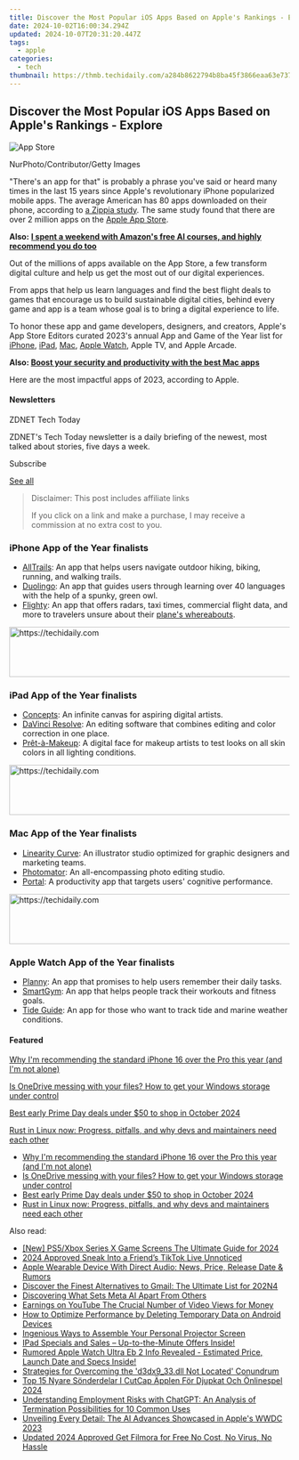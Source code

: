 ```yaml
---
title: Discover the Most Popular iOS Apps Based on Apple's Rankings - Explore
date: 2024-10-02T16:00:34.294Z
updated: 2024-10-07T20:31:20.447Z
tags:
  - apple
categories:
  - tech
thumbnail: https://thmb.techidaily.com/a284b8622794b8ba45f3866eaa63e737e0684e210dde0d1e1927202914413ca4.jpg
---
```


## Discover the Most Popular iOS Apps Based on Apple's Rankings - Explore

![App Store](https://www.zdnet.com/a/img/resize/118a1a8367b9de7985eed7f0bcfb9a5a11d91491/2023/11/14/30eccb50-446b-4526-92aa-20b1a81bb5ed/gettyimages-1246654665.jpg?auto=webp&width=1280)

NurPhoto/Contributor/Getty Images

"There's an app for that" is probably a phrase you've said or heard many times in the last 15 years since Apple's revolutionary iPhone popularized mobile apps. The average American has 80 apps downloaded on their phone, according to [a Zippia study](https://www.zippia.com/advice/mobile-app-industry-statistics/#:~:text=The%20average%20American%20has%2080,app%20downloads%20worldwide%20in%202020.). The same study found that there are over 2 million apps on the [Apple App Store](https://www.zdnet.com/article/apple-reveals-the-best-apps-of-2022/).

**Also:** [**I spent a weekend with Amazon's free AI courses, and highly recommend you do too**](https://www.zdnet.com/article/unlock-ai-secrets-transform-your-skills-with-amazons-free-ai-learning/)

Out of the millions of apps available on the App Store, a few transform digital culture and help us get the most out of our digital experiences. 

From apps that help us learn languages and find the best flight deals to games that encourage us to build sustainable digital cities, behind every game and app is a team whose goal is to bring a digital experience to life.

To honor these app and game developers, designers, and creators, Apple's App Store Editors curated 2023's annual App and Game of the Year list for [iPhone](https://www.zdnet.com/article/best-iphone/), [iPad](https://www.zdnet.com/article/best-ipad/), [Mac](https://www.zdnet.com/article/best-mac/), [Apple Watch](https://www.zdnet.com/article/best-apple-watch/), Apple TV, and Apple Arcade.

**Also: [Boost your security and productivity with the best Mac apps](https://www.zdnet.com/article/best-mac-app/)**

Here are the most impactful apps of 2023, according to Apple.

#### Newsletters

ZDNET Tech Today

ZDNET's Tech Today newsletter is a daily briefing of the newest, most talked about stories, five days a week.

 Subscribe

[See all](https://www.zdnet.com/newsletters/)

>  Disclaimer: This post includes affiliate links
>
>  If you click on a link and make a purchase, I may receive a commission at no extra cost to you.
>

### iPhone App of the Year finalists

* [AllTrails](https://apps.apple.com/us/app/alltrails-hike-bike-run/id405075943): An app that helps users navigate outdoor hiking, biking, running, and walking trails.
* [Duolingo](https://apps.apple.com/us/app/duolingo-language-lessons/id570060128): An app that guides users through learning over 40 languages with the help of a spunky, green owl.
* [Flighty](https://apps.apple.com/us/app/flighty-live-flight-tracker/id1358823008): An app that offers radars, taxi times, commercial flight data, and more to travelers unsure about their [plane's whereabouts](https://www.zdnet.com/article/flying-soon-flighty-is-a-must-have-ios-app-for-air-travel/).

<!-- affiliate ads begin -->
<a href="https://ephamedtechinc.pxf.io/c/5597632/2137215/26400" target="_top" id="2137215">
  <img src="//a.impactradius-go.com/display-ad/26400-2137215" border="0" alt="https://techidaily.com" width="728" height="90"/>
</a>
<img height="0" width="0" src="https://ephamedtechinc.pxf.io/i/5597632/2137215/26400" style="position:absolute;visibility:hidden;" border="0" />
<!-- affiliate ads end -->

### iPad App of the Year finalists

* [Concepts](https://apps.apple.com/us/app/concepts/id560586497): An infinite canvas for aspiring digital artists.
* [DaVinci Resolve](https://apps.apple.com/us/app/davinci-resolve-for-ipad/id1581363826): An editing software that combines editing and color correction in one place.
* [Prêt-à-Makeup](https://apps.apple.com/ai/app/pr%C3%AAt-%C3%A0-makeup/id1434594204): A digital face for makeup artists to test looks on all skin colors in all lighting conditions.

<!-- affiliate ads begin -->
<a href="https://ephamedtechinc.pxf.io/c/5597632/2137222/26400" target="_top" id="2137222">
  <img src="//a.impactradius-go.com/display-ad/26400-2137222" border="0" alt="https://techidaily.com" width="728" height="90"/>
</a>
<img height="0" width="0" src="https://ephamedtechinc.pxf.io/i/5597632/2137222/26400" style="position:absolute;visibility:hidden;" border="0" />
<!-- affiliate ads end -->

### Mac App of the Year finalists

* [Linearity Curve](https://apps.apple.com/us/app/linearity-curve-graphic-design/id1219074514): An illustrator studio optimized for graphic designers and marketing teams.
* [Photomator](https://apps.apple.com/us/app/photomator-photo-editor/id1444636541): An all-encompassing photo editing studio.
* [Portal](https://apps.apple.com/us/app/portal-immersive-escapes/id1436994560): A productivity app that targets users' cognitive performance.

<!-- affiliate ads begin -->
<a href="https://imp.i357552.net/c/5597632/947746/11832" target="_top" id="947746">
  <img src="//a.impactradius-go.com/display-ad/11832-947746" border="0" alt="https://techidaily.com" width="728" height="90"/>
</a>
<img height="0" width="0" src="https://imp.i357552.net/i/5597632/947746/11832" style="position:absolute;visibility:hidden;" border="0" />
<!-- affiliate ads end -->

### Apple Watch App of the Year finalists

* [Planny](https://apps.apple.com/us/app/planny-daily-planner/id1515324201): An app that promises to help users remember their daily tasks.
* [SmartGym](https://apps.apple.com/gb/app/smartgym-gym-home-workouts/id922744883): An app that helps people track their workouts and fitness goals.
* [Tide Guide](https://apps.apple.com/us/app/tide-guide-charts-tables/id1406371071): An app for those who want to track tide and marine weather conditions.

#### Featured

[Why I'm recommending the standard iPhone 16 over the Pro this year (and I'm not alone)](https://www.zdnet.com/article/why-im-recommending-the-standard-iphone-16-over-the-pro-this-year-and-im-not-alone/ "Why I'm recommending the standard iPhone 16 over the Pro this year (and I'm not alone)")

[Is OneDrive messing with your files? How to get your Windows storage under control](https://www.zdnet.com/article/is-onedrive-messing-with-your-files-how-to-get-your-windows-storage-under-control/ "Is OneDrive messing with your files? How to get your Windows storage under control")

[Best early Prime Day deals under $50 to shop in October 2024](https://www.zdnet.com/article/best-early-prime-day-deals-under-50/ "Best early Prime Day deals under $50 to shop in October 2024")

[Rust in Linux now: Progress, pitfalls, and why devs and maintainers need each other](https://www.zdnet.com/article/rust-in-linux-now-progress-pitfalls-and-why-devs-and-maintainers-need-each-other/ "Rust in Linux now: Progress, pitfalls, and why devs and maintainers need each other")

* [Why I'm recommending the standard iPhone 16 over the Pro this year (and I'm not alone)](https://www.zdnet.com/article/why-im-recommending-the-standard-iphone-16-over-the-pro-this-year-and-im-not-alone/ "Why I'm recommending the standard iPhone 16 over the Pro this year (and I'm not alone)")
* [Is OneDrive messing with your files? How to get your Windows storage under control](https://www.zdnet.com/article/is-onedrive-messing-with-your-files-how-to-get-your-windows-storage-under-control/ "Is OneDrive messing with your files? How to get your Windows storage under control")
* [Best early Prime Day deals under $50 to shop in October 2024](https://www.zdnet.com/article/best-early-prime-day-deals-under-50/ "Best early Prime Day deals under $50 to shop in October 2024")
* [Rust in Linux now: Progress, pitfalls, and why devs and maintainers need each other](https://www.zdnet.com/article/rust-in-linux-now-progress-pitfalls-and-why-devs-and-maintainers-need-each-other/ "Rust in Linux now: Progress, pitfalls, and why devs and maintainers need each other")

<ins class="adsbygoogle"
     style="display:block"
     data-ad-format="autorelaxed"
     data-ad-client="ca-pub-7571918770474297"
     data-ad-slot="1223367746"></ins>

<ins class="adsbygoogle"
     style="display:block"
     data-ad-client="ca-pub-7571918770474297"
     data-ad-slot="8358498916"
     data-ad-format="auto"
     data-full-width-responsive="true"></ins>

<span class="atpl-alsoreadstyle">Also read:</span>
<div><ul>
<li><a href="https://fox-info.techidaily.com/new-ps5xbox-series-x-game-screens-the-ultimate-guide-for-2024/"><u>[New] PS5/Xbox Series X Game Screens The Ultimate Guide for 2024</u></a></li>
<li><a href="https://tiktok-clips.techidaily.com/2024-approved-sneak-into-a-friends-tiktok-live-unnoticed/"><u>2024 Approved Sneak Into a Friend’s TikTok Live Unnoticed</u></a></li>
<li><a href="https://technical-tips.techidaily.com/apple-wearable-device-with-direct-audio-news-price-release-date-and-rumors/"><u>Apple Wearable Device With Direct Audio: News, Price, Release Date & Rumors</u></a></li>
<li><a href="https://tech-renaissance.techidaily.com/discover-the-finest-alternatives-to-gmail-the-ultimate-list-for-202n4/"><u>Discover the Finest Alternatives to Gmail: The Ultimate List for 202N4</u></a></li>
<li><a href="https://technical-tips.techidaily.com/discovering-what-sets-meta-ai-apart-from-others/"><u>Discovering What Sets Meta AI Apart From Others</u></a></li>
<li><a href="https://youtube-web.techidaily.com/ngs-on-youtube-the-crucial-number-of-video-views-for-money/"><u>Earnings on YouTube The Crucial Number of Video Views for Money</u></a></li>
<li><a href="https://technical-tips.techidaily.com/how-to-optimize-performance-by-deleting-temporary-data-on-android-devices/"><u>How to Optimize Performance by Deleting Temporary Data on Android Devices</u></a></li>
<li><a href="https://technical-tips.techidaily.com/ingenious-ways-to-assemble-your-personal-projector-screen/"><u>Ingenious Ways to Assemble Your Personal Projector Screen</u></a></li>
<li><a href="https://technical-tips.techidaily.com/1722859762687-ipad-specials-and-sales-up-to-the-minute-offers-inside/"><u>IPad Specials and Sales – Up-to-the-Minute Offers Inside!</u></a></li>
<li><a href="https://technical-tips.techidaily.com/rumored-apple-watch-ultra-eb-2-info-revealed-estimated-price-launch-date-and-specs-inside/"><u>Rumored Apple Watch Ultra Eb 2 Info Revealed - Estimated Price, Launch Date and Specs Inside!</u></a></li>
<li><a href="https://technical-tips.techidaily.com/strategies-for-overcoming-the-d3dx933dll-not-located-conundrum/"><u>Strategies for Overcoming the 'd3dx9_33.dll Not Located' Conundrum</u></a></li>
<li><a href="https://vp-tips.techidaily.com/top-15-nyare-sonderdelar-i-cutcap-applen-for-djupkat-och-onlinespel-2024/"><u>Top 15 Nyare Sönderdelar I CutCap Äpplen För Djupkat Och Önlinespel 2024</u></a></li>
<li><a href="https://tech-hub.techidaily.com/understanding-employment-risks-with-chatgpt-an-analysis-of-termination-possibilities-for-10-common-uses/"><u>Understanding Employment Risks with ChatGPT: An Analysis of Termination Possibilities for 10 Common Uses</u></a></li>
<li><a href="https://tech-hub.techidaily.com/unveiling-every-detail-the-ai-advances-showcased-in-apples-wwdc-2023/"><u>Unveiling Every Detail: The AI Advances Showcased in Apple's WWDC 2023</u></a></li>
<li><a href="https://ai-video-tools.techidaily.com/updated-2024-approved-get-filmora-for-free-no-cost-no-virus-no-hassle/"><u>Updated 2024 Approved Get Filmora for Free No Cost, No Virus, No Hassle</u></a></li>
</ul></div>

